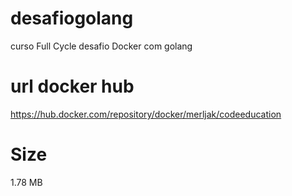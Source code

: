 # desafiogolang
curso Full Cycle desafio Docker com golang
# url docker hub
https://hub.docker.com/repository/docker/merljak/codeeducation
# Size
1.78 MB
